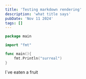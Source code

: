 ```yaml
---
title: 'Testing markdown rendering'
description: 'what title says'
pubDate: 'Nov 11 2024'
tags: []
---
```


```go
package main

import "fmt"

func main(){
    fmt.Println("surreal")
}
```
I`ve eaten a fruit